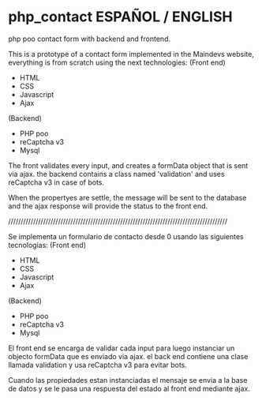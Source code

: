 # php_contact ESPAÑOL / ENGLISH
php poo contact form with backend and frontend. 

This is a prototype of a contact form implemented in the Maindevs website, everything is from scratch using the next technologies:
(Front end)
- HTML
- CSS
- Javascript
- Ajax

(Backend)
- PHP poo
- reCaptcha v3
- Mysql

The front validates every input, and creates a formData object that is sent via ajax.
the backend contains a class named 'validation' and uses reCaptcha v3 in case of bots.

When the propertyes are settle, the message will be sent to the database 
and the ajax response will provide the status to the front end.

////////////////////////////////////////////////////////////////////////////////////////

Se implementa un formulario de contacto desde 0
usando las siguientes tecnologias:
(Front end)
- HTML
- CSS
- Javascript
- Ajax

(Backend)
- PHP poo
- reCaptcha v3
- Mysql

El front end se encarga de validar cada input para luego instanciar un objecto formData que es enviado via ajax.
el back end contiene una clase llamada validation y usa reCaptcha v3 para evitar bots.

Cuando las propiedades estan instanciadas el mensaje se envia a la base de datos
y se le pasa una respuesta del estado al front end mediante ajax.


